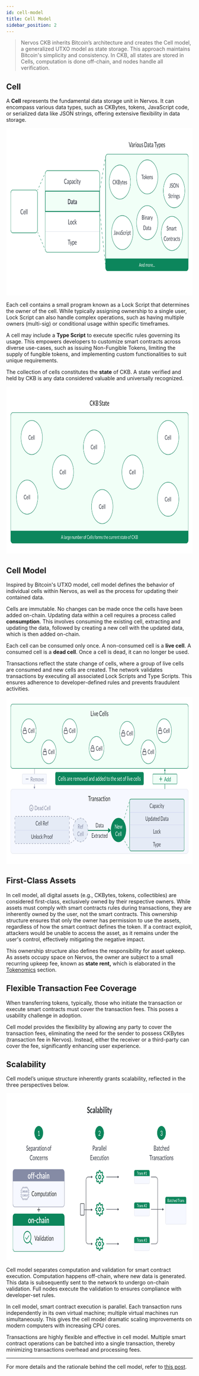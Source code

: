```yaml
---
id: cell-model
title: Cell Model
sidebar_position: 2
---
```


> Nervos CKB inherits Bitcoin’s architecture and creates the Cell model, a generalized UTXO model as state storage.
> This approach maintains Bitcoin's simplicity and consistency.
> In CKB, all states are stored in Cells, computation is done off-chain, and nodes handle all verification.


## Cell

A **Cell** represents the fundamental data storage unit in Nervos. It can encompass various data types, such as CKBytes, tokens, JavaScript code, or serialized data like JSON strings, offering extensive flexibility in data storage.


<img src="https://github.com/linnnsss/docs.nervos.org/blob/concepts-v2/website/static/img/Cell%20-%20data.png" alt="Cell Data" width="800" height="450" />

Each cell contains a small program known as a Lock Script that determines the owner of the cell. While typically assigning ownership to a single user, Lock Script can also handle complex operations, such as having multiple owners (multi-sig) or conditional usage within specific timeframes.

A cell may include a **Type Script** to execute specific rules governing its usage. This empowers developers to customize smart contracts across diverse use-cases, such as issuing Non-Fungible Tokens, limiting the supply of fungible tokens, and implementing custom functionalities to suit unique requirements.

The collection of cells constitutes the **state** of CKB. A state verified and held by CKB is any data considered valuable and universally recognized.

<img src="https://github.com/linnnsss/docs.nervos.org/blob/concepts-v2/website/static/img/Cell%20-%20ckb-state.png" alt="CKB State" width="800" height="450" />


## Cell Model

Inspired by Bitcoin's UTXO model, cell model defines the behavior of individual cells within Nervos, as well as the process for updating their contained data.

Cells are immutable. No changes can be made once the cells have been added on-chain. Updating data within a cell requires a process called **consumption**. This involves consuming the existing cell, extracting and updating the data, followed by creating a new cell with the updated data, which is then added on-chain. 

Each cell can be consumed only once. A non-consumed cell is a **live cell**. A consumed cell is a **dead cell**. Once a cell is dead, it can no longer be used.

Transactions reflect the state change of cells, where a group of live cells are consumed and new cells are created. The network validates transactions by executing all associated Lock Scripts and Type Scripts. This ensures adherence to developer-defined rules and prevents fraudulent activities.

<img src="https://github.com/linnnsss/docs.nervos.org/blob/concepts-v2/website/static/img/Cell%20-%20immutable.png" alt="Immutable Cell" width="800" height="450" />

## First-Class Assets

In cell model, all digital assets (e.g., CKBytes, tokens, collectibles) are considered first-class, exclusively owned by their respective owners. While assets must comply with smart contracts rules during transactions, they are inherently owned by the user, not the smart contracts. This ownership structure ensures that only the owner has permission to use the assets, regardless of how the smart contract defines the token. If a contract exploit, attackers would be unable to access the asset, as it remains under the user's control, effectively mitigating the negative impact.

This ownership structure also defines the responsibility for asset upkeep. As assets occupy space on Nervos, the owner are subject to a small recurring upkeep fee, known as **state rent,** which is elaborated in the [Tokenomics](https://github.com/linnnsss/docs.nervos.org/blob/concepts-v2/website/docs/concepts/economics.md) section.

## Flexible Transaction Fee Coverage

When transferring tokens, typically, those who initiate the transaction or execute smart contracts must cover the transaction fees. This poses a usability challenge in adoption. 

Cell model provides the flexibility by allowing any party to cover the transaction fees, eliminating the need for the sender to possess CKBytes (transaction fee in Nervos). Instead, either the receiver or a third-party can cover the fee, significantly enhancing user experience.

## Scalability

Cell model’s unique structure inherently grants scalability, reflected in the three perspectives below.

<img src="https://github.com/linnnsss/docs.nervos.org/blob/concepts-v2/website/static/img/Cell%20-%20scalability.png" alt="Scalability Cell" width="800" height="450" />

Cell model separates computation and validation for smart contract execution. Computation happens off-chain, where new data is generated. This data is subsequently sent to the network to undergo on-chain validation. Full nodes execute the validation to ensures compliance with developer-set rules.

In cell model, smart contract execution is parallel. Each transaction runs independently in its own virtual machine; multiple virtual machines run simultaneously. This gives the cell model dramatic scaling improvements on modern computers with increasing CPU cores.

Transactions are highly flexible and effective in cell model. Multiple smart contract operations can be batched into a single transaction, thereby minimizing transactions overhead and processing fees.

***

For more details and the rationale behind the cell model, refer to [this post](https://medium.com/nervosnetwork/https-medium-com-nervosnetwork-cell-model-7323fca57571).
